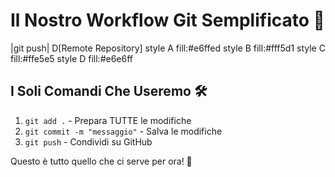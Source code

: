 # Il Nostro Workflow Git Semplificato 🌳

|git push| D[Remote Repository]
style A fill:#e6ffed
style B fill:#fff5d1
style C fill:#ffe5e5
style D fill:#e6e6ff 

## I Soli Comandi Che Useremo 🛠️

1. `git add .` - Prepara TUTTE le modifiche
2. `git commit -m "messaggio"` - Salva le modifiche
3. `git push` - Condividi su GitHub

Questo è tutto quello che ci serve per ora! 🎉
